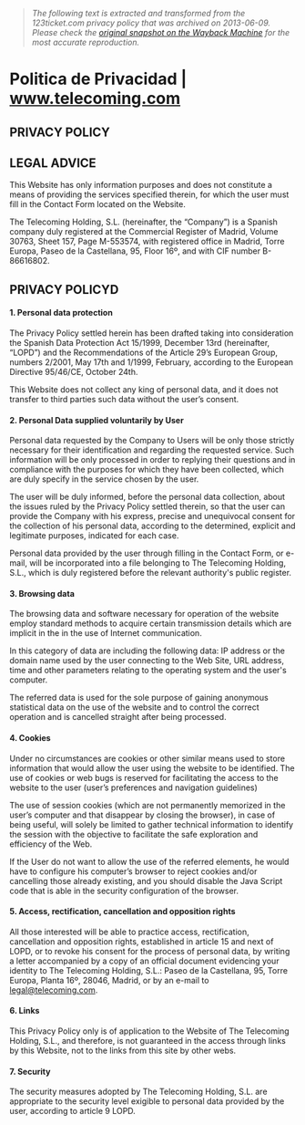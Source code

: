 > *The following text is extracted and transformed from the 123ticket.com privacy policy that was archived on 2013-06-09. Please check the [original snapshot on the Wayback Machine](https://web.archive.org/web/20130609230048id_/http%3A//www.telecoming.com/en/politica-de-privacidad) for the most accurate reproduction.*

# Politica de Privacidad | www.telecoming.com

##  PRIVACY POLICY

##  LEGAL ADVICE

This Website has only information purposes and does not constitute a means of providing the services specified therein, for which the user must fill in the Contact Form located on the Website.

The Telecoming Holding, S.L. (hereinafter, the “Company”) is a Spanish company duly registered at the Commercial Register of Madrid, Volume 30763, Sheet 157, Page M-553574, with registered office in Madrid, Torre Europa, Paseo de la Castellana, 95, Floor 16º, and with CIF number B-86616802.

##  PRIVACY POLICYD

####  1\. Personal data protection

The Privacy Policy settled herein has been drafted taking into consideration the Spanish Data Protection Act 15/1999, December 13rd (hereinafter, “LOPD”) and the Recommendations of the Article 29’s European Group, numbers 2/2001, May 17th and 1/1999, February, according to the European Directive 95/46/CE, October 24th.

This Website does not collect any king of personal data, and it does not transfer to third parties such data without the user’s consent.

####  2\. Personal Data supplied voluntarily by User

Personal data requested by the Company to Users will be only those strictly necessary for their identification and regarding the requested service. Such information will be only processed in order to replying their questions and in compliance with the purposes for which they have been collected, which are duly specify in the service chosen by the user.

The user will be duly informed, before the personal data collection, about the issues ruled by the Privacy Policy settled therein, so that the user can provide the Company with his express, precise and unequivocal consent for the collection of his personal data, according to the determined, explicit and legitimate purposes, indicated for each case.

Personal data provided by the user through filling in the Contact Form, or e-mail, will be incorporated into a file belonging to The Telecoming Holding, S.L., which is duly registered before the relevant authority's public register.

####  3\. Browsing data

The browsing data and software necessary for operation of the website employ standard methods to acquire certain transmission details which are implicit in the in the use of Internet communication.

In this category of data are including the following data: IP address or the domain name used by the user connecting to the Web Site, URL address, time and other parameters relating to the operating system and the user's computer.

The referred data is used for the sole purpose of gaining anonymous statistical data on the use of the website and to control the correct operation and is cancelled straight after being processed.

####  4\. Cookies

Under no circumstances are cookies or other similar means used to store information that would allow the user using the website to be identified. The use of cookies or web bugs is reserved for facilitating the access to the website to the user (user’s preferences and navigation guidelines)

The use of session cookies (which are not permanently memorized in the user’s computer and that disappear by closing the browser), in case of being useful, will solely be limited to gather technical information to identify the session with the objective to facilitate the safe exploration and efficiency of the Web.

If the User do not want to allow the use of the referred elements, he would have to configure his computer’s browser to reject cookies and/or cancelling those already existing, and you should disable the Java Script code that is able in the security configuration of the browser.

####  5\. Access, rectification, cancellation and opposition rights

All those interested will be able to practice access, rectification, cancellation and opposition rights, established in article 15 and next of LOPD, or to revoke his consent for the process of personal data, by writing a letter accompanied by a copy of an official document evidencing your identity to The Telecoming Holding, S.L.: Paseo de la Castellana, 95, Torre Europa, Planta 16º, 28046, Madrid, or by an e-mail to [legal@telecoming.com](mailto:legal@telecoming.com).

####  6\. Links

This Privacy Policy only is of application to the Website of The Telecoming Holding, S.L., and therefore, is not guaranteed in the access through links by this Website, not to the links from this site by other webs.

####  7\. Security

The security measures adopted by The Telecoming Holding, S.L. are appropriate to the security level exigible to personal data provided by the user, according to article 9 LOPD.
